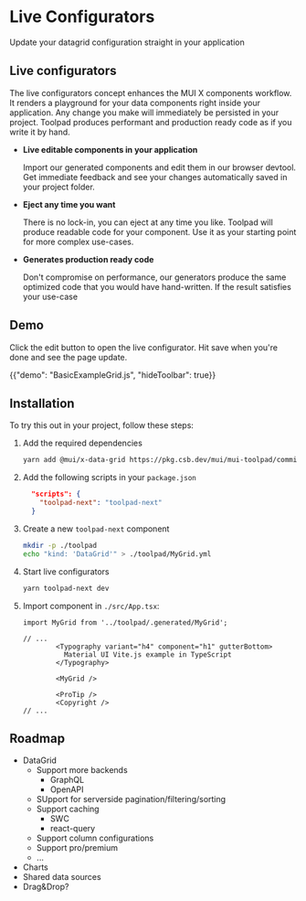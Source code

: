 # Live Configurators

<p class="description">Update your datagrid configuration straight in your application</p>

## Live configurators

The live configurators concept enhances the MUI X components workflow. It renders a playground for your data components right inside your application. Any change you make will immediately be persisted in your project. Toolpad produces performant and production ready code as if you write it by hand.

- **Live editable components in your application**

  Import our generated components and edit them in our browser devtool. Get immediate feedback and see your changes automatically saved in your project folder.

- **Eject any time you want**

  There is no lock-in, you can eject at any time you like. Toolpad will produce readable code for your component. Use it as your starting point for more complex use-cases.

- **Generates production ready code**

  Don't compromise on performance, our generators produce the same optimized code that you would have hand-written. If the result satisfies your use-case

## Demo

Click the edit button to open the live configurator. Hit save when you're done and see the page update.

{{"demo": "BasicExampleGrid.js", "hideToolbar": true}}

## Installation

To try this out in your project, follow these steps:

1. Add the required dependencies

   ```bash
   yarn add @mui/x-data-grid https://pkg.csb.dev/mui/mui-toolpad/commit/bbc149b8/@mui/toolpad-next
   ```

1. Add the following scripts in your `package.json`

   ```json
     "scripts": {
       "toolpad-next": "toolpad-next"
     }
   ```

1. Create a new `toolpad-next` component

   ```bash
   mkdir -p ./toolpad
   echo "kind: 'DataGrid'" > ./toolpad/MyGrid.yml
   ```

1. Start live configurators

   ```bash
   yarn toolpad-next dev
   ```

1. Import component in `./src/App.tsx`:

   ```tsx
   import MyGrid from '../toolpad/.generated/MyGrid';

   // ...
           <Typography variant="h4" component="h1" gutterBottom>
             Material UI Vite.js example in TypeScript
           </Typography>

           <MyGrid />

           <ProTip />
           <Copyright />
   // ...
   ```

## Roadmap

- DataGrid
  - Support more backends
    - GraphQL
    - OpenAPI
  - SUpport for serverside pagination/filtering/sorting
  - Support caching
    - SWC
    - react-query
  - Support column configurations
  - Support pro/premium
  - ...
- Charts
- Shared data sources
- Drag&Drop?
